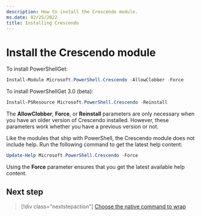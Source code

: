 ```yaml
---
description: How to install the Crescendo module.
ms.date: 02/25/2022
title: Installing Crescendo
---
```

# Install the Crescendo module

To install PowerShellGet:

```powershell
Install-Module Microsoft.PowerShell.Crescendo -AllowClobber -Force
```

To install PowerShellGet 3.0 (beta):

```powershell
Install-PSResource Microsoft.PowerShell.Crescendo -Reinstall
```

The **AllowClobber**, **Force**, or **Reinstall** parameters are only necessary when you have an
older version of Crescendo installed. However, these parameters work whether you have a previous
version or not.

Like the modules that ship with PowerShell, the Crescendo module does not include help. Run the
following command to get the latest help content:

```powershell
Update-Help Microsoft.PowerShell.Crescendo -Force
```

Using the **Force** parameter ensures that you get the latest available help content.

## Next step

> [!div class="nextstepaction"]
> [Choose the native command to wrap](choose-native-command.md)
